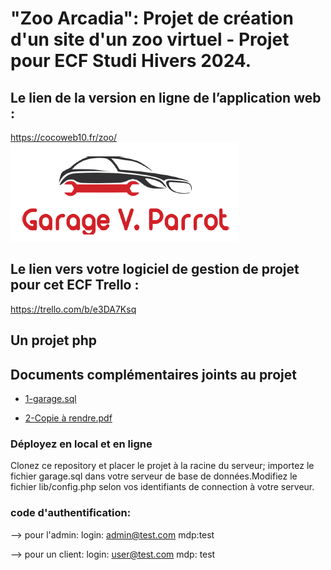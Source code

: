 <h1>"Zoo Arcadia": Projet de création d'un site d'un zoo virtuel - Projet pour ECF Studi Hivers 2024.</h1>

## Le lien de la version en ligne de l’application web :

https://cocoweb10.fr/zoo/
![Le logo](https://github.com/ChristelleCossard/garage-parrot/blob/main/assets/images/logo1.PNG) 

## Le lien vers votre logiciel de gestion de projet pour cet ECF Trello :
https://trello.com/b/e3DA7Ksq


## Un projet php

## Documents complémentaires joints au projet

+ [1-garage.sql](https://github.com/ChristelleCossard/garage-parrot/blob/main/garage.sql)

+ [2-Copie à rendre.pdf](https://github.com/ChristelleCossard/garage-parrot/blob/main/00-Documents-complementaires/ECF_GraduateDeveloppeur_HIVERS2023_copiearendre_COSSARD_Christelle.pdf)



### Déployez en local et en ligne

Clonez ce repository et placer le projet à la racine du serveur; importez le fichier garage.sql dans votre serveur de base de données.Modifiez le fichier lib/config.php selon vos identifiants de connection à votre serveur.

### code d'authentification:

--> pour l'admin:
login: admin@test.com
mdp:test

--> pour un client:
login: user@test.com
mdp: test


